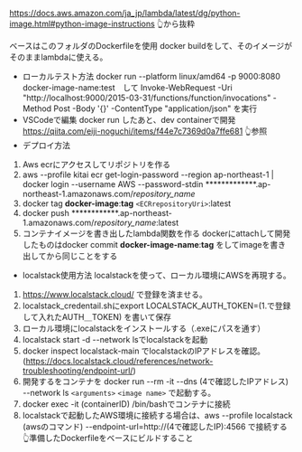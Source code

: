 https://docs.aws.amazon.com/ja_jp/lambda/latest/dg/python-image.html#python-image-instructions
👆から抜粋

ベースはこのフォルダのDockerfileを使用
docker buildをして、そのイメージがそのままlambdaに使える。

* ローカルテスト方法
  docker run --platform linux/amd64 -p 9000:8080 docker-image-name:test　して
  Invoke-WebRequest -Uri "http://localhost:9000/2015-03-31/functions/function/invocations" -Method Post -Body '{}' -ContentType "application/json"
  を実行
* VSCodeで編集
  docker run したあと、dev containerで開発
  https://qiita.com/eiji-noguchi/items/f44e7c7369d0a7ffe681
  👆参照
* デプロイ方法

1. Aws ecrにアクセスしてリポジトリを作る
2. aws --profile kitai ecr get-login-password --region ap-northeast-1 | docker login --username AWS --password-stdin *************.ap-northeast-1.amazonaws.com/*repository_name*
3. docker tag **docker-image**:**tag** `<ECRrepositoryUri>`:latest
4. docker push  ************.ap-northeast-1.amazonaws.com/*repository_name*:latest
5. コンテナイメージを書き出したlambda関数を作る
   dockerにattachして開発したものはdocker commit **docker-image-name**:**tag** をしてimageを書き出してから同じことをする

* localstack使用方法
  localstackを使って、ローカル環境にAWSを再現する。

1. https://www.localstack.cloud/  で登録を済ませる。
2. localstack_credentail.shにexport LOCALSTACK_AUTH_TOKEN=(1.で登録して入れたAUTH＿TOKEN) を書いて保存
3. ローカル環境にlocalstackをインストールする（.exeにパスを通す）
4. localstack start -d --network lsでlocalstackを起動
5. docker inspect localstack-main でlocalstackのIPアドレスを確認。(https://docs.localstack.cloud/references/network-troubleshooting/endpoint-url/)
6. 開発するをコンテナを
   docker run --rm -it --dns (4で確認したIPアドレス) --network ls `<arguments>` `<image name>`
   で起動する。
7. docker exec -it (containerID) /bin/bashでコンテナに接続
8. localstackで起動したAWS環境に接続する場合は、aws --profile localstack (awsのコマンド) --endpoint-url=http://(4で確認したIP):4566 で接続する
   👆準備したDockerfileをベースにビルドすること
